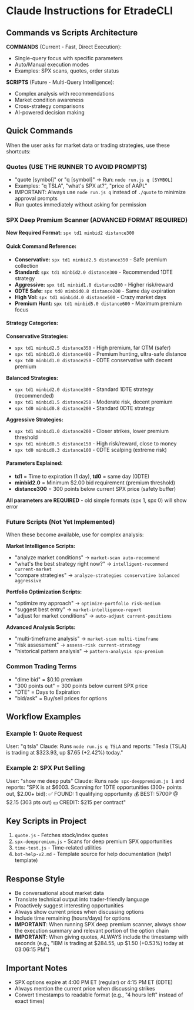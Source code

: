 # Claude Instructions for EtradeCLI

## Commands vs Scripts Architecture

**COMMANDS** (Current - Fast, Direct Execution):
- Single-query focus with specific parameters
- Auto/Manual execution modes  
- Examples: SPX scans, quotes, order status

**SCRIPTS** (Future - Multi-Query Intelligence):
- Complex analysis with recommendations
- Market condition awareness
- Cross-strategy comparisons
- AI-powered decision making

## Quick Commands

When the user asks for market data or trading strategies, use these shortcuts:

### Quotes (USE THE RUNNER TO AVOID PROMPTS)
- "quote [symbol]" or "q [symbol]" → Run: `node run.js q [SYMBOL]`
- Examples: "q TSLA", "what's SPX at?", "price of AAPL"
- IMPORTANT: Always use `node run.js q` instead of `./quote` to minimize approval prompts
- Run quotes immediately without asking for permission


### SPX Deep Premium Scanner (ADVANCED FORMAT REQUIRED)
**New Required Format:** `spx td1 minbid2 distance300`

#### Quick Command Reference:
- **Conservative:** `spx td1 minbid2.5 distance350` - Safe premium collection
- **Standard:** `spx td1 minbid2.0 distance300` - Recommended 1DTE strategy  
- **Aggressive:** `spx td1 minbid1.0 distance200` - Higher risk/reward
- **0DTE Safe:** `spx td0 minbid0.8 distance200` - Same day expiration
- **High Vol:** `spx td1 minbid4.0 distance500` - Crazy market days
- **Premium Hunt:** `spx td1 minbid5.0 distance600` - Maximum premium focus

#### Strategy Categories:
**Conservative Strategies:**
- `spx td1 minbid2.5 distance350` - High premium, far OTM (safer)
- `spx td1 minbid3.0 distance400` - Premium hunting, ultra-safe distance
- `spx td0 minbid1.0 distance250` - 0DTE conservative with decent premium

**Balanced Strategies:**
- `spx td1 minbid2.0 distance300` - Standard 1DTE strategy (recommended)
- `spx td1 minbid1.5 distance250` - Moderate risk, decent premium
- `spx td0 minbid0.8 distance200` - Standard 0DTE strategy

**Aggressive Strategies:**
- `spx td1 minbid1.0 distance200` - Closer strikes, lower premium threshold
- `spx td1 minbid0.5 distance150` - High risk/reward, close to money
- `spx td0 minbid0.3 distance100` - 0DTE scalping (extreme risk)

#### Parameters Explained:
- **td1** = Time to expiration (1 day), **td0** = same day (0DTE)
- **minbid2.0** = Minimum $2.00 bid requirement (premium threshold)
- **distance300** = 300 points below current SPX price (safety buffer)

**All parameters are REQUIRED** - old simple formats (spx 1, spx 0) will show error

### Future Scripts (Not Yet Implemented)
When these become available, use for complex analysis:

**Market Intelligence Scripts:**
- "analyze market conditions" → `market-scan auto-recommend`
- "what's the best strategy right now?" → `intelligent-recommend current-market`
- "compare strategies" → `analyze-strategies conservative balanced aggressive`

**Portfolio Optimization Scripts:**
- "optimize my approach" → `optimize-portfolio risk-medium`
- "suggest best entry" → `market-intelligence-report`
- "adjust for market conditions" → `auto-adjust current-positions`

**Advanced Analysis Scripts:**
- "multi-timeframe analysis" → `market-scan multi-timeframe`
- "risk assessment" → `assess-risk current-strategy`
- "historical pattern analysis" → `pattern-analysis spx-premium`

### Common Trading Terms
- "dime bid" = $0.10 premium
- "300 points out" = 300 points below current SPX price
- "DTE" = Days to Expiration
- "bid/ask" = Buy/sell prices for options

## Workflow Examples

### Example 1: Quote Request
User: "q tsla"
Claude: Runs `node run.js q TSLA` and reports: "Tesla (TSLA) is trading at $323.93, up $7.65 (+2.42%) today."

### Example 2: SPX Put Selling
User: "show me deep puts"
Claude: Runs `node spx-deeppremium.js 1` and reports:
"SPX is at $6003. Scanning for 1DTE opportunities (300+ points out, $2.00+ bid):
✅ FOUND: 1 qualifying opportunity
💰 BEST: 5700P @ $2.15 (303 pts out)
💵 CREDIT: $215 per contract"


## Key Scripts in Project

1. `quote.js` - Fetches stock/index quotes
2. `spx-deeppremium.js` - Scans for deep premium SPX opportunities  
3. `time-test.js` - Time-related utilities
4. `bot-help-v2.md` - Template source for help documentation (help1 template)

## Response Style

- Be conversational about market data
- Translate technical output into trader-friendly language
- Proactively suggest interesting opportunities
- Always show current prices when discussing options
- Include time remaining (hours/days) for options
- **IMPORTANT**: When running SPX deep premium scanner, always show the execution summary and relevant portion of the option chain
- **IMPORTANT**: When giving quotes, ALWAYS include the timestamp with seconds (e.g., "IBM is trading at $284.55, up $1.50 (+0.53%) today at 03:06:15 PM")

## Important Notes

- SPX options expire at 4:00 PM ET (regular) or 4:15 PM ET (0DTE)
- Always mention the current price when discussing strikes
- Convert timestamps to readable format (e.g., "4 hours left" instead of exact times)